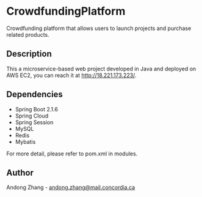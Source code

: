 # CrowdfundingPlatform
Crowdfunding platform that allows users to launch projects and purchase related products.

## Description
This a microservice-based web project developed in Java and deployed on AWS EC2, you can reach it at http://18.221.173.223/.

## Dependencies
* Spring Boot 2.1.6
* Spring Cloud 
* Spring Session
* MySQL
* Redis
* Mybatis

For more detail, please refer to pom.xml in modules.

## Author
Andong Zhang - andong.zhang@mail.concordia.ca
